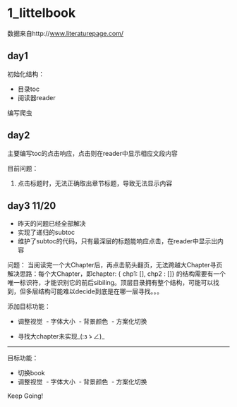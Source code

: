 # 1_littelbook
数据来自http://www.literaturepage.com/
## day1
初始化结构：
- 目录toc
- 阅读器reader

编写爬虫
## day2
主要编写toc的点击响应，点击则在reader中显示相应文段内容

目前问题：
1. 点击标题时，无法正确取出章节标题，导致无法显示内容

## day3 11/20
- 昨天的问题已经全部解决
- 实现了递归的subtoc
- 维护了subtoc的代码，只有最深层的标题能响应点击，在reader中显示出内容

问题：
当阅读完一个大Chapter后，再点击箭头翻页，无法跨越大Chapter寻页
解决思路：每个大Chapter，即chapter: { chp1: [], chp2 : []} 的结构需要有一个唯一标识符，才能识别它的前后sibiling。顶层目录拥有整个结构，可能可以找到，但多层结构可能难以decide到底是在哪一层寻找。。。

添加目标功能：

- 调整视觉
  - 字体大小
  - 背景颜色
  - 方案化切换

- 寻找大chapter未实现_(:зゝ∠)_
---

目标功能：
- 切换book
- 调整视觉
  - 字体大小
  - 背景颜色
  - 方案化切换

Keep Going!
